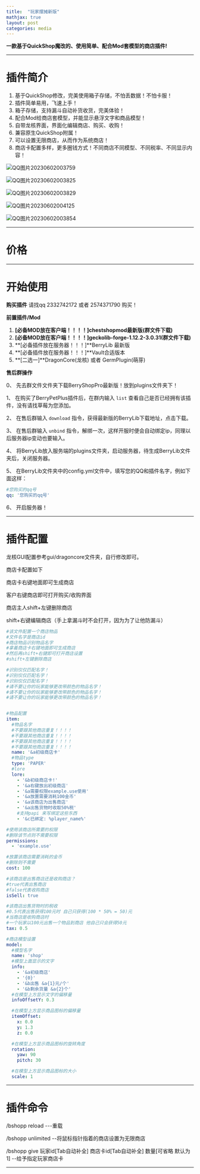 ```yaml
---
title:  "玩家摆摊新版"
mathjax: true
layout: post
categories: media
---
```




**一款基于QuickShop魔改的、使用简单、配合Mod套模型的商店插件!**

---

# 插件简介

1. 基于QuickShop修改，完美使用箱子存储，不怕丢数据！不怕卡服！
2. 插件简单易用，飞速上手！
3. 箱子存储，支持漏斗自动补货收货，完美体验！
4. 配合Mod给商店套模型，并能显示悬浮文字和商品模型！
5. 自带龙核界面，界面化编辑商店、购买、收购！
6. 兼容原生QuickShop附属！
7. 可以设置无限商店，从而作为系统商店！
8. 商店卡配置多样，更多圈钱方式！不同商店不同模型、不同税率、不同显示内容！

![QQ图片20230602003759](C:\Users\Strawberry\Desktop\BerryDoc\wiki\img\QQ图片20230602003759.jpg)



![QQ图片20230602003825](C:\Users\Strawberry\Desktop\BerryDoc\wiki\img\QQ图片20230602003825.png)



![QQ图片20230602003829](C:\Users\Strawberry\Desktop\BerryDoc\wiki\img\QQ图片20230602003829.png)

![QQ图片20230602004125](C:\Users\Strawberry\Desktop\BerryDoc\wiki\img\QQ图片20230602004125.png)

![QQ图片20230602003854](C:\Users\Strawberry\Desktop\BerryDoc\wiki\img\QQ图片20230602003854.png)


---

# 价格





---

# 开始使用

**购买插件**
请找qq 2332742172 或者 2574371790 购买！

**前置插件/Mod**

1. **[必备MOD放在客户端！！！！]**chestshopmod最新版**(群文件下载)**
2. **[必备MOD放在客户端！！！！]**geckolib-forge-1.12.2-3.0.31**(群文件下载)**
3. **[必备插件放在服务器！！！]**BerryLib 最新版
4. **[必备插件放在服务器！！！]**Vault合适版本
5. **[二选一]**DragonCore(龙核) 或者 GermPlugin(萌芽)

**售后群操作**

0、 先去群文件文件夹下载BerryShopPro最新版！放到plugins文件夹下！

1、 在购买了BerryPetPlus插件后，在群内输入 `list` 查看自己是否已经拥有该插件，没有请找草莓为您添加。

2、 在售后群输入 `download` 指令，获得最新版的BerryLib下载地址，点击下载。

3、 在售后群输入 `unbind` 指令，解绑一次，这样开服时便会自动绑定ip，同理以后服务器ip变动也要输入。

4、 将BerryLib放入服务端的plugins文件夹，启动服务器，待生成BerryLib文件夹后，关闭服务器。

5、 在BerryLib文件夹中的config.yml文件中，填写您的QQ和插件名字，例如下面这样：

```yaml
#您购买的qq号
qq: '您购买的qq号'
```

6、 开启服务器！





---

# 插件配置

龙核GUI配置参考gui/dragoncore文件夹，自行修改即可。

商店卡配置如下

商店卡右键地面即可生成商店

客户右键商店即可打开购买/收购界面

商店主人shift+左键删除商店

shift+右键编辑商店（手上拿漏斗时不会打开，因为为了让他防漏斗）

``` yaml
#该文件配置一个商店物品
#文件名字是商店id
#商店物品识别物品名字
#拿着商店卡右键地面即可生成商店
#然后再shift+右键即可打开商店设置
#shift+左键删除商店

#识别仅仅匹配名字！
#识别仅仅匹配名字！
#识别仅仅匹配名字！
#请不要让你的玩家能够更改带颜色的物品名字！
#请不要让你的玩家能够更改带颜色的物品名字！
#请不要让你的玩家能够更改带颜色的物品名字！


#物品配置
item:
  #物品名字
  #不要跟其他商店重复！！！！
  #不要跟其他商店重复！！！！
  #不要跟其他商店重复！！！！
  #不要跟其他商店重复！！！！
  name: '&a初级商店卡'
  #物品type
  type: 'PAPER'
  #lore
  lore:
    - '&b初级商店卡!'
    - '&a右键放出初级商店'
    - '&a需要权限example.use使用'
    - '&a放置需要消耗100金币'
    - '&a该商店为出售商店'
    - '&a出售货物时收取50%税'
    #支持papi 来写绑定这些东西
    - '&c已绑定: %player_name%'

#使用该商店所需要的权限
#删除该节点则不需要权限
permissions:
  - 'example.use'

#放置该商店需要消耗的金币
#删除则不需要
cost: 100

#该商店是出售商店还是收购商店？
#true代表出售商店
#false代表收购商店
isSell: true

#该商店出售货物时的税收
#0.5代表出售获得100元时 自己只获得(100 * 50% = 50)元
#当商店是收购商店时
#一个玩家以100元出售一个物品到商店 他自己只会获得50元
tax: 0.5

#商店模型设置
model:
  #模型名字
  name: 'shop'
  #模型上面显示的文字
  info:
    - '&a初级商店'
    - '{0}'
    - '&b出售 &a{1}元/个'
    - '&b剩余货量 &a{2}个'
  #在模型上方显示文字的偏移量
  infoOffsetY: 0.3

  #在模型上方显示商品图标的偏移量
  itemOffset:
    x: 0.0
    y: 1.3
    z: 0.0

  #在模型上方显示商品图标的旋转角度
  rotation:
    yaw: 90
    pitch: 30

  #在模型上方显示商品图标的大小
  scale: 1
```

---

# 插件命令

/bshopp reload ---重载

/bshopp unlimited --将鼠标指针指着的商店设置为无限商店

/bshopp give 玩家id[Tab自动补全] 商店卡id[Tab自动补全] 数量[可省略 默认为1] --给予指定玩家商店卡



---

